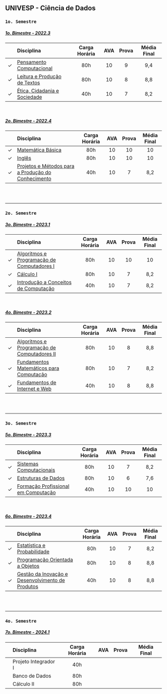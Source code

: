 ## UNIVESP - Ciência de Dados

### ```1o. Semestre```
##### [1o. Bimestre - 2022.3](https://github.com/cintia-shinoda/univesp/tree/master/1o%20Bimestre%20-%202022.3)

|  | Disciplina | Carga Horária | AVA | Prova | Média Final |
|:---:|:---|:---:|:---:|:---:|:---:|
| &check; | [Pensamento Computacional](https://github.com/cintia-shinoda/univesp/tree/master/1o%20Bimestre%20-%202022.3/Pensamento%20Computacional) | 80h | 10 | 9 | 9,4 |
| &check; | [Leitura e Produção de Textos](https://github.com/cintia-shinoda/univesp/tree/master/1o%20Bimestre%20-%202022.3/Leitura%20e%20Produ%C3%A7%C3%A3o%20de%20Textos) | 80h | 10 | 8 | 8,8 |
| &check; | [Ética, Cidadania e Sociedade](https://github.com/cintia-shinoda/univesp/tree/master/1o%20Bimestre%20-%202022.3/%C3%89tica%2C%20Cidadania%20e%20Sociedade) | 40h | 10 | 7 | 8,2 |

<br>


##### [2o. Bimestre - 2022.4](https://github.com/cintia-shinoda/univesp/tree/master/2o%20Bimestre%20-%202022.4)

|  | Disciplina | Carga Horária | AVA | Prova | Média Final |
|:---:|:---|:---:|:---:|:---:|:---:|
| &check; | [Matemática Básica](https://github.com/cintia-shinoda/univesp/tree/master/2o%20Bimestre%20-%202022.4/Matem%C3%A1tica%20B%C3%A1sica) | 80h | 10 | 10 | 10 |
| &check; | [Inglês](https://github.com/cintia-shinoda/univesp/tree/master/2o%20Bimestre%20-%202022.4/Ingl%C3%AAs) | 80h | 10 | 10 | 10 |
| &check; | [Projetos e Métodos para a Produção do Conhecimento](https://github.com/cintia-shinoda/univesp/tree/master/2o%20Bimestre%20-%202022.4/Projetos%20e%20M%C3%A9todos%20para%20a%20Produ%C3%A7%C3%A3o%20do%20Conhecimento) | 40h | 10 | 7 | 8,2 |

<br><br>

---


### ```2o. Semestre```
##### [3o. Bimestre - 2023.1](https://github.com/cintia-shinoda/univesp/tree/master/3o%20Bimestre%20-%202023.1)

|  | Disciplina | Carga Horária | AVA | Prova | Média Final |
|:---:|:---|:---:|:---:|:---:|:---:|
| &check; | [Algoritmos e Programação de Computadores I](https://github.com/cintia-shinoda/univesp/tree/master/3o%20Bimestre%20-%202023.1/Algoritmos%20e%20Programa%C3%A7%C3%A3o%20de%20Computadores%20I) | 80h | 10 | 10 | 10 |
| &check; | [Cálculo I](https://github.com/cintia-shinoda/univesp/tree/master/3o%20Bimestre%20-%202023.1/C%C3%A1lculo%20I) | 80h | 10 | 7 | 8,2 |
| &check; | [Introdução a Conceitos de Computação](https://github.com/cintia-shinoda/univesp/tree/master/3o%20Bimestre%20-%202023.1/Intro%20a%20Conceitos%20de%20Computa%C3%A7%C3%A3o) | 40h | 10 | 7 | 8,2 |

<br>


##### [4o. Bimestre - 2023.2](https://github.com/cintia-shinoda/univesp/tree/master/4o%20Bimestre%20-%202023.2)

|  | Disciplina | Carga Horária | AVA | Prova | Média Final |
|:---:|:---|:---:|:---:|:---:|:---:|
| &check; | [Algoritmos e Programação de Computadores II](https://github.com/cintia-shinoda/univesp/tree/master/4o%20Bimestre%20-%202023.2/Algoritmos%20e%20Programa%C3%A7%C3%A3o%20de%20Computadores%20II) | 80h | 10 | 8 | 8,8 |
| &check; | [Fundamentos Matemáticos para Computação](https://github.com/cintia-shinoda/univesp/tree/master/4o%20Bimestre%20-%202023.2/Fundamentos%20Matem%C3%A1ticos%20para%20Computa%C3%A7%C3%A3o) | 80h | 10 | 7 | 8,2 |
| &check; | [Fundamentos de Internet e Web](https://github.com/cintia-shinoda/univesp/tree/master/4o%20Bimestre%20-%202023.2/Fundamentos%20de%20Internet%20e%20Web) | 40h | 10 | 8 | 8,8 |

<br><br>

---


### ```3o. Semestre```
##### [5o. Bimestre - 2023.3](https://github.com/cintia-shinoda/univesp/tree/master/5o.%20Bimestre%20-%202023.3)

|  | Disciplina | Carga Horária | AVA | Prova | Média Final |
|:---:|:---|:---:|:---:|:---:|:---:|
| &check; | [Sistemas Computacionais](https://github.com/cintia-shinoda/univesp/tree/master/5o.%20Bimestre%20-%202023.3/Sistemas%20Computacionais) | 80h | 10 | 7 | 8,2 |
| &check; | [Estruturas de Dados](https://github.com/cintia-shinoda/univesp/tree/master/5o.%20Bimestre%20-%202023.3/Estruturas%20de%20Dados) | 80h | 10 | 6 | 7,6 |
| &check; | [Formação Profissional em Computação](https://github.com/cintia-shinoda/univesp/tree/master/5o.%20Bimestre%20-%202023.3/Forma%C3%A7%C3%A3o%20Profissional%20em%20Computa%C3%A7%C3%A3o) | 40h | 10 | 10 | 10 |

<br>


##### [6o. Bimestre - 2023.4](https://github.com/cintia-shinoda/univesp/tree/master/6o%20Bimestre%20-%202023.4)

|  | Disciplina | Carga Horária | AVA | Prova | Média Final |
|:---:|:---|:---:|:---:|:---:|:---:|
| &check; | [Estatística e Probabilidade](https://github.com/cintia-shinoda/univesp/tree/master/6o%20Bimestre%20-%202023.4/Estat%C3%ADstica%20e%20Probabilidade) | 80h | 10 | 7 | 8,2 |
| &check; | [Programação Orientada a Objetos](https://github.com/cintia-shinoda/univesp/tree/master/6o%20Bimestre%20-%202023.4/Programa%C3%A7%C3%A3o%20Orientada%20a%20Objetos) | 80h | 10 | 8 | 8,8 |
| &check; | [Gestão da Inovação e Desenvolvimento de Produtos](https://github.com/cintia-shinoda/univesp/tree/master/6o%20Bimestre%20-%202023.4/Gest%C3%A3o%20da%20Inova%C3%A7%C3%A3o%20e%20Desenvolvimento%20de%20Produtos) | 40h | 10 | 8 | 8,8 |

<br><br>

---


### ```4o. Semestre```
##### [7o. Bimestre - 2024.1]()

|  | Disciplina | Carga Horária | AVA | Prova | Média Final |
|:---:|:---|:---:|:---:|:---:|:---:|
|  | Projeto Integrador I | 40h |  |  |  |
|  | Banco de Dados | 80h |  |  |  |
|  | Cálculo II | 80h |  |  |  |